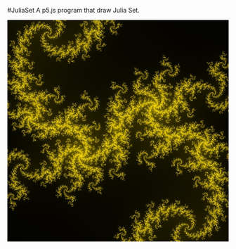 #JuliaSet
A p5.js program that draw Julia Set.

![Alt text](/JuliaSet.jpg?raw=true "Optional Title")
